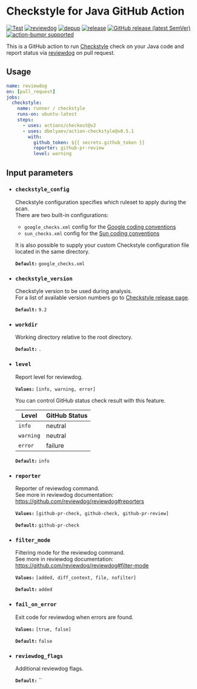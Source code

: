 # Checkstyle for Java GitHub Action

[![Test](https://github.com/dbelyaev/action-checkstyle/workflows/Test/badge.svg)](https://github.com/dbelyaev/action-checkstyle/actions?query=workflow%3ATest)
[![reviewdog](https://github.com/dbelyaev/action-checkstyle/workflows/reviewdog/badge.svg)](https://github.com/dbelyaev/action-checkstyle/actions?query=workflow%3Areviewdog)
[![depup](https://github.com/dbelyaev/action-checkstyle/workflows/depup/badge.svg)](https://github.com/dbelyaev/action-checkstyle/actions?query=workflow%3Adepup)
[![release](https://github.com/dbelyaev/action-checkstyle/workflows/release/badge.svg)](https://github.com/dbelyaev/action-checkstyle/actions?query=workflow%3Arelease)
[![GitHub release (latest SemVer)](https://img.shields.io/github/v/release/dbelyaev/action-checkstyle?logo=github&sort=semver)](https://github.com/dbelyaev/action-checkstyle/releases)
[![action-bumpr supported](https://img.shields.io/badge/bumpr-supported-ff69b4?logo=github&link=https://github.com/haya14busa/action-bumpr)](https://github.com/haya14busa/action-bumpr)

This is a GitHub action to run [Checkstyle](https://github.com/checkstyle/checkstyle) check on your Java code and report status via [reviewdog](https://github.com/reviewdog/reviewdog) on pull request.

## Usage

```yaml
name: reviewdog
on: [pull_request]
jobs:
  checkstyle:
    name: runner / checkstyle
    runs-on: ubuntu-latest
    steps:
      - uses: actions/checkout@v2
      - uses: dbelyaev/action-checkstyle@v0.5.1
        with:
          github_token: ${{ secrets.github_token }}
          reporter: github-pr-review
          level: warning
```

## Input parameters

* ### `checkstyle_config`  

  Checkstyle configuration specifies which ruleset to apply during the scan.  
  There are two built-in configurations:
  * `google_checks.xml` 
config for the [Google coding conventions](https://google.github.io/styleguide/javaguide.html)
  * `sun_checks.xml`
config for the [Sun coding conventions](https://www.oracle.com/java/technologies/javase/codeconventions-contents.html)

  It is also possible to supply your custom Checkstyle configuration file located in the same directory.

  **`Default:`**  `google_checks.xml`

* ### `checkstyle_version`

  Checkstyle version to be used during analysis.  
  For a list of available version numbers go to [Checkstyle release page](https://github.com/checkstyle/checkstyle/releases/).

  **`Default:`** `9.2`

* ### `workdir`

  Working directory relative to the root directory.

  **`Default:`** `.`

* ### `level`

  Report level for reviewdog.
  
  **`Values:`** `[info, warning, error]`
  
  You can control GitHub status check result with this feature.

  | Level     | GitHub Status |
  | --------- | ------------- |
  | `info`    | neutral       |
  | `warning` | neutral       |
  | `error`   | failure       |

  **`Default:`** `info`

* ### `reporter`

  Reporter of reviewdog command.  
  See more in reviewdog documentation: https://github.com/reviewdog/reviewdog#reporters

  **`Values:`** `[github-pr-check, github-check, github-pr-review]`

  **`Default:`** `github-pr-check`

* ### `filter_mode`

  Filtering mode for the reviewdog command.  
  See more in reviewdog documentation: https://github.com/reviewdog/reviewdog#filter-mode

  **`Values:`** `[added, diff_context, file, nofilter]`

  **`Default:`** `added`

* ### `fail_on_error`

  Exit code for reviewdog when errors are found.

  **`Values:`** `[true, false]`

  **`Default:`** `false`

* ### `reviewdog_flags`

  Additional reviewdog flags.

  **`Default:`** ``
